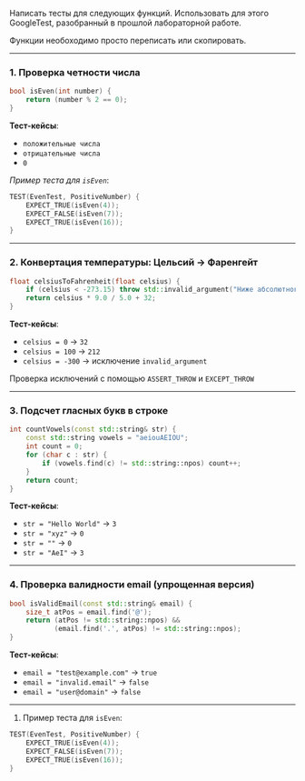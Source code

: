 
Написать тесты для следующих функций. Использовать для этого GoogleTest, разобранный в прошлой лабораторной работе.

Функции необоходимо просто переписать или скопировать.

---

### **1. Проверка четности числа**
```cpp
bool isEven(int number) {
    return (number % 2 == 0);
}
```
**Тест-кейсы**:
- `положительные числа`
- `отрицательные числа`
- `0`

*Пример теста для `isEven`*:
```cpp
TEST(EvenTest, PositiveNumber) {
    EXPECT_TRUE(isEven(4));
    EXPECT_FALSE(isEven(7));
    EXPECT_TRUE(isEven(16));
}
```

---

### **2. Конвертация температуры: Цельсий → Фаренгейт**
```cpp
float celsiusToFahrenheit(float celsius) {
    if (celsius < -273.15) throw std::invalid_argument("Ниже абсолютного нуля!");
    return celsius * 9.0 / 5.0 + 32;
}
```
**Тест-кейсы**:
- `celsius = 0` → `32`
- `celsius = 100` → `212`
- `celsius = -300` → исключение `invalid_argument`


Проверка исключений с помощью `ASSERT_THROW` и `EXCEPT_THROW`

---

### **3. Подсчет гласных букв в строке**
```cpp
int countVowels(const std::string& str) {
    const std::string vowels = "aeiouAEIOU";
    int count = 0;
    for (char c : str) {
        if (vowels.find(c) != std::string::npos) count++;
    }
    return count;
}
```
**Тест-кейсы**:
- `str = "Hello World"` → `3`
- `str = "xyz"` → `0`
- `str = ""` → `0`
- `str = "AeI"` → `3`

---

### **4. Проверка валидности email (упрощенная версия)**
```cpp
bool isValidEmail(const std::string& email) {
    size_t atPos = email.find('@');
    return (atPos != std::string::npos) && 
           (email.find('.', atPos) != std::string::npos);
}
```
**Тест-кейсы**:
- `email = "test@example.com"` → `true`
- `email = "invalid.email"` → `false`
- `email = "user@domain"` → `false`

---

1. Пример теста для `isEven`:
```cpp
TEST(EvenTest, PositiveNumber) {
    EXPECT_TRUE(isEven(4));
    EXPECT_FALSE(isEven(7));
    EXPECT_TRUE(isEven(16));
}
```
